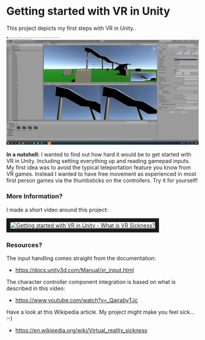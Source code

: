 # Getting started with VR in Unity

This project depicts my first steps with VR in Unity..

![The project opened in Unity 2020](project.png)

**In a nutshell:** I wanted to find out how hard it would be to get started with VR in Unity. Including setting everything up and reading gamepad inputs.
My first idea was to avoid the typical teleportation feature you know from VR games. Instead I wanted to have free movement as experienced in most first person games via the thumbsticks on the controllers.
Try it for yourself!

### More Information?

I made a short video around this project:

<a href="http://www.youtube.com/watch?feature=player_embedded&v=o8jjGZf0Bl8" target="_blank"><img src="http://img.youtube.com/vi/o8jjGZf0Bl8/0.jpg" alt="Getting started with VR in Unity - What is VR Sickness?" width="240" height="180" border="10" /></a>

### Resources?

The input handling comes straight from the documentation:
* https://docs.unity3d.com/Manual/xr_input.html

The character controller component integration is based on what is described in this video: 
* https://www.youtube.com/watch?v=_QajrabyTJc

Have a look at this Wikipedia article. My project might make you feel sick... :-)
* https://en.wikipedia.org/wiki/Virtual_reality_sickness
